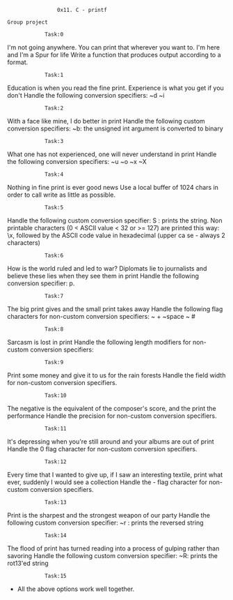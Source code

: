 					0x11. C - printf

	Group project

				Task:0

I'm not going anywhere. You can print that wherever you want to. I'm here and I'm a Spur for life
	Write a function that produces output according to a format.

				Task:1

Education is when you read the fine print. Experience is what you get if you don't
	Handle the following conversion specifiers:
	   ~d
	   ~i


				Task:2

With a face like mine, I do better in print
	Handle the following custom conversion specifiers:
	   ~b: the unsigned int argument is converted to binary

	
				Task:3

What one has not experienced, one will never understand in print
	Handle the following conversion specifiers:
	   ~u
	   ~o
	   ~x
	   ~X


				Task:4

Nothing in fine print is ever good news
	Use a local buffer of 1024 chars in order to call write as little as possible.

				Task:5

Handle the following custom conversion specifier:
	S : prints the string.
	Non printable characters (0 < ASCII value < 32 or >= 127) are printed this way: \x, followed by the ASCII code value in hexadecimal (upper ca 	     se - always 2 characters)


				Task:6

How is the world ruled and led to war? Diplomats lie to journalists and believe these lies when they see them in print
	Handle the following conversion specifier: p.

				Task:7


The big print gives and the small print takes away
	Handle the following flag characters for non-custom conversion specifiers:
	   ~ +
	   ~space
	   ~ #

				Task:8


Sarcasm is lost in print
	Handle the following length modifiers for non-custom conversion specifiers:

				Task:9

Print some money and give it to us for the rain forests
	Handle the field width for non-custom conversion specifiers.

				Task:10

The negative is the equivalent of the composer's score, and the print the performance
	Handle the precision for non-custom conversion specifiers.

				Task:11


It's depressing when you're still around and your albums are out of print
	Handle the 0 flag character for non-custom conversion specifiers.

				Task:12


Every time that I wanted to give up, if I saw an interesting textile, print what ever, suddenly I would see a collection
	Handle the - flag character for non-custom conversion specifiers.


				Task:13


Print is the sharpest and the strongest weapon of our party
	Handle the following custom conversion specifier:
	   ~r : prints the reversed string

				Task:14

The flood of print has turned reading into a process of gulping rather than savoring
	Handle the following custom conversion specifier:
	   ~R: prints the rot13'ed string


				Task:15
*
	All the above options work well together.
